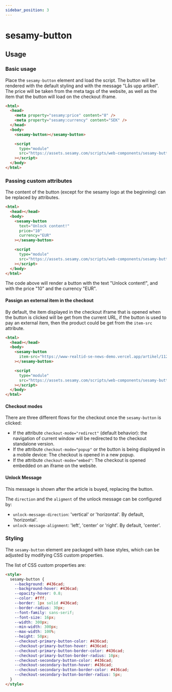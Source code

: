 ```yaml
---
sidebar_position: 3
---
```


# sesamy-button

## Usage

### Basic usage

Place the `sesamy-button` element and load the script. The button will be rendered with the default styling and with the message "Lås upp artikel". The price will be taken from the meta tags of the website, as well as the item that the button will load on the checkout iframe.

```html
<html>
  <head>
    <meta property="sesamy:price" content="8" />
    <meta property="sesamy:currency" content="SEK" />
  </head>
  <body>
    <sesamy-button></sesamy-button>

    <script
      type="module"
      src="https://assets.sesamy.com/scripts/web-components/sesamy-button.min.js"
    ></script>
  </body>
</html>
```

### Passing custom attributes

The content of the button (except for the sesamy logo at the beginning) can be replaced by attributes.

```html
<html>
  <head></head>
  <body>
    <sesamy-button
      text="Unlock content!"
      price="10"
      currency="EUR"
    ></sesamy-button>

    <script
      type="module"
      src="https://assets.sesamy.com/scripts/web-components/sesamy-button.min.js"
    ></script>
  </body>
</html>
```

The code above will render a button with the text "Unlock content!", and with the price "10" and the currency "EUR".

#### Passign an external item in the checkout

By default, the item displayed in the checkout iframe that is opened when the button is clicked will be get from the current URL, if the button is used to pay an external item, then the product could be get from the `item-src` attribute.

```html
<html>
  <head></head>
  <body>
    <sesamy-button
      item-src="https://www-realtid-se-news-demo.vercel.app/artikel/112273"
    ></sesamy-button>

    <script
      type="module"
      src="https://assets.sesamy.com/scripts/web-components/sesamy-button.min.js"
    ></script>
  </body>
</html>
```

#### Checkout modes

There are three different flows for the checkout once the `sesamy-button` is clicked:

- If the attribute `checkout-mode="redirect"` (default behavior): the navigation of current window will be redirected to the checkout standalone version.
- If the attribute `checkout-mode="popup"` or the button is being displayed in a mobile device: The checkout is opened in a new popup.
- If the attribute `checkout-mode="embed"`: The checkout is opened embedded on an iframe on the website.

#### Unlock Message

This message is shown after the article is buyed, replacing the button.

The `direction` and the `aligment` of the unlock message can be configured by:

- `unlock-message-direction`: 'vertical' or 'horizontal'. By default, 'horizontal'.
- `unlock-message-alignment`: 'left', 'center' or 'right'. By default, 'center'.

### Styling

The `sesamy-button` element are packaged with base styles, which can be adjusted by modifying CSS custom properties.

The list of CSS custom properties are:

```html
<style>
  sesamy-button {
    --background: #436cad;
    --background-hover: #436cad;
    --opacity-hover: 0.8;
    --color: #fff;
    --border: 1px solid #436cad;
    --border-radius: 30px;
    --font-family: sans-serif;
    --font-size: 16px;
    --width: 300px;
    --min-width: 300px;
    --max-width: 100%;
    --height: 50px;
    --checkout-primary-button-color: #436cad;
    --checkout-primary-button-hover: #436cad;
    --checkout-primary-button-border-color: #436cad;
    --checkout-primary-button-border-radius: 10px;
    --checkout-secondary-button-color: #436cad;
    --checkout-secondary-button-hover: #436cad;
    --checkout-secondary-button-border-color: #436cad;
    --checkout-secondary-button-border-radius: 5px;
  }
</style>
```
